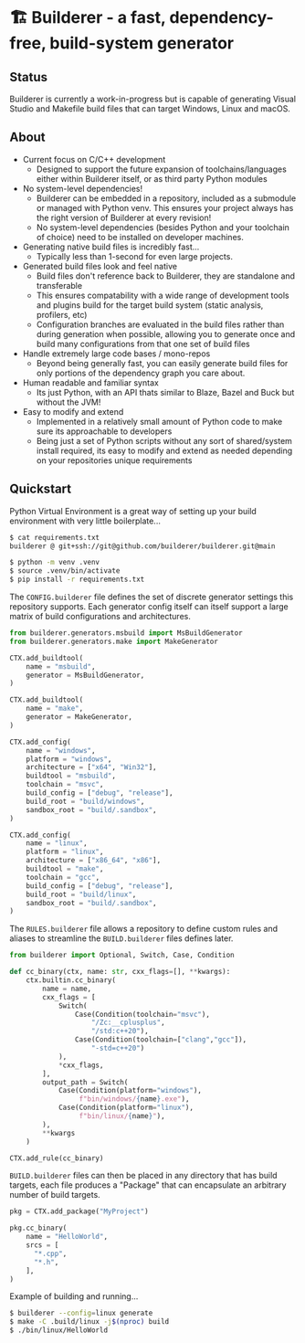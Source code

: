 # 🏗️ Builderer - a fast, dependency-free, build-system generator
## Status
Builderer is currently a work-in-progress but is capable of generating Visual
Studio and Makefile build files that can target Windows, Linux and macOS.

## About
- Current focus on C/C++ development
   - Designed to support the future expansion of toolchains/languages either
     within Builderer itself, or as third party Python modules
- No system-level dependencies!
   - Builderer can be embedded in a repository, included as a submodule or
     managed with Python venv. This ensures your project always has the right
     version of Builderer at every revision!
   - No system-level dependencies (besides Python and your toolchain of choice)
     need to be installed on developer machines.
 - Generating native build files is incredibly fast...
   - Typically less than 1-second for even large projects.
 - Generated build files look and feel native
   - Build files don't reference back to Builderer, they are standalone and
     transferable
   - This ensures compatability with a wide range of development tools and
     plugins build for the target build system (static analysis, profilers, etc)
   - Configuration branches are evaluated in the build files rather than during
     generation when possible, allowing you to generate once and build many
     configurations from that one set of build files
 - Handle extremely large code bases / mono-repos
   - Beyond being generally fast, you can easily generate build files for only
     portions of the dependency graph you care about.
 - Human readable and familiar syntax
   - Its just Python, with an API thats similar to Blaze, Bazel and Buck but
     without the JVM!
 - Easy to modify and extend
   - Implemented in a relatively small amount of Python code to make sure its
     approachable to developers
   - Being just a set of Python scripts without any sort of shared/system
     install required, its easy to modify and extend as needed depending on your
     repositories unique requirements

## Quickstart
Python Virtual Environment is a great way of setting up your build environment
with very little boilerplate...
```bash
$ cat requirements.txt
builderer @ git+ssh://git@github.com/builderer/builderer.git@main

$ python -m venv .venv
$ source .venv/bin/activate
$ pip install -r requirements.txt
```


The `CONFIG.builderer` file defines the set of discrete generator settings this
repository supports. Each generator config itself can itself support a large
matrix of build configurations and architectures.
```python
from builderer.generators.msbuild import MsBuildGenerator
from builderer.generators.make import MakeGenerator

CTX.add_buildtool(
    name = "msbuild",
    generator = MsBuildGenerator,
)

CTX.add_buildtool(
    name = "make",
    generator = MakeGenerator,
)

CTX.add_config(
    name = "windows",
    platform = "windows",
    architecture = ["x64", "Win32"],
    buildtool = "msbuild",
    toolchain = "msvc",
    build_config = ["debug", "release"],
    build_root = "build/windows",
    sandbox_root = "build/.sandbox",
)

CTX.add_config(
    name = "linux",
    platform = "linux",
    architecture = ["x86_64", "x86"],
    buildtool = "make",
    toolchain = "gcc",
    build_config = ["debug", "release"],
    build_root = "build/linux",
    sandbox_root = "build/.sandbox",
)
```


The `RULES.builderer` file allows a repository to define custom rules and
aliases to streamline the `BUILD.builderer` files defines later.
```python
from builderer import Optional, Switch, Case, Condition

def cc_binary(ctx, name: str, cxx_flags=[], **kwargs):
    ctx.builtin.cc_binary(
        name = name,
        cxx_flags = [
            Switch(
                Case(Condition(toolchain="msvc"), 
                    "/Zc:__cplusplus",
                    "/std:c++20"),
                Case(Condition(toolchain=["clang","gcc"]), 
                    "-std=c++20")
            ),
            *cxx_flags,
        ],
        output_path = Switch(
            Case(Condition(platform="windows"),
                 f"bin/windows/{name}.exe"),
            Case(Condition(platform="linux"),
                 f"bin/linux/{name}"),
        ),
        **kwargs
    )

CTX.add_rule(cc_binary)
```

`BUILD.builderer` files can then be placed in any directory that has build
targets, each file produces a "Package" that can encapsulate an arbitrary number
of build targets.
```python
pkg = CTX.add_package("MyProject")

pkg.cc_binary(
    name = "HelloWorld",
    srcs = [
      "*.cpp",
      "*.h",
    ],
)
```

Example of building and running...
```bash
$ builderer --config=linux generate
$ make -C .build/linux -j$(nproc) build
$ ./bin/linux/HelloWorld
```